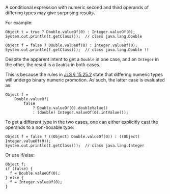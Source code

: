 A conditional expression with numeric second and third operands of differing
types may give surprising results.

For example:

    Object t = true ? Double.valueOf(0) : Integer.valueOf(0);
    System.out.println(t.getClass());  // class java.lang.Double

    Object f = false ? Double.valueOf(0) : Integer.valueOf(0);
    System.out.println(f.getClass());  // class java.lang.Double !!

Despite the apparent intent to get a `Double` in one case, and an `Integer` in
the other, the result is a `Double` in both cases.

This is because the rules in [JLS §
15.25.2](https://docs.oracle.com/javase/specs/jls/se9/html/jls-15.html#jls-15.25.2)
state that differing numeric types will undergo binary numeric promotion. As
such, the latter case is evaluated as:

    Object f =
        Double.valueOf(
            false
                ? Double.valueOf(0).doubleValue()
                : (double) Integer.valueOf(0).intValue());

To get a different type in the two cases, one can either explicitly cast the
operands to a non-boxable type:

    Object f = false ? ((Object) Double.valueOf(0)) : ((Object) Integer.valueOf(0));
    System.out.println(t.getClass());  // class java.lang.Integer

Or use if/else:

    Object f;
    if (false) {
      f = Double.valueOf(0);
    } else {
      f = Integer.valueOf(0);
    }
